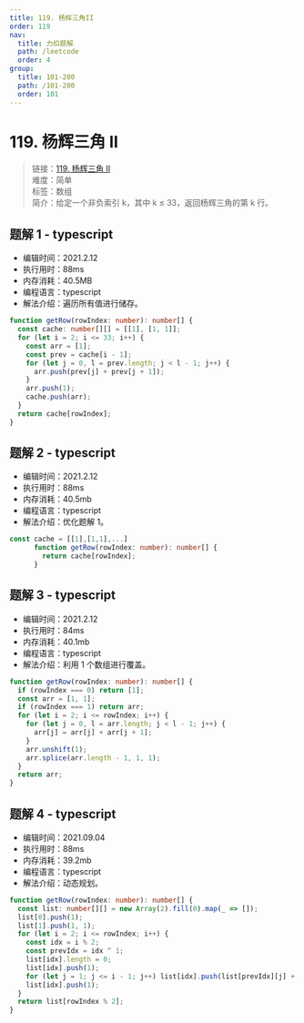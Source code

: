 ```yaml
---
title: 119. 杨辉三角II
order: 119
nav:
  title: 力扣题解
  path: /leetcode
  order: 4
group:
  title: 101-200
  path: /101-200
  order: 101
---
```


# 119. 杨辉三角 II

> 链接：[119. 杨辉三角 II](https://leetcode-cn.com/problems/pascals-triangle-ii/)  
> 难度：简单  
> 标签：数组  
> 简介：给定一个非负索引 k，其中 k ≤ 33，返回杨辉三角的第 k 行。

## 题解 1 - typescript

- 编辑时间：2021.2.12
- 执行用时：88ms
- 内存消耗：40.5MB
- 编程语言：typescript
- 解法介绍：遍历所有值进行储存。

```typescript
function getRow(rowIndex: number): number[] {
  const cache: number[][] = [[1], [1, 1]];
  for (let i = 2; i <= 33; i++) {
    const arr = [1];
    const prev = cache[i - 1];
    for (let j = 0, l = prev.length; j < l - 1; j++) {
      arr.push(prev[j] + prev[j + 1]);
    }
    arr.push(1);
    cache.push(arr);
  }
  return cache[rowIndex];
}
```

## 题解 2 - typescript

- 编辑时间：2021.2.12
- 执行用时：88ms
- 内存消耗：40.5mb
- 编程语言：typescript
- 解法介绍：优化题解 1。

```typescript
const cache = [[1],[1,1],...]
      function getRow(rowIndex: number): number[] {
        return cache[rowIndex];
      }
```

## 题解 3 - typescript

- 编辑时间：2021.2.12
- 执行用时：84ms
- 内存消耗：40.1mb
- 编程语言：typescript
- 解法介绍：利用 1 个数组进行覆盖。

```typescript
function getRow(rowIndex: number): number[] {
  if (rowIndex === 0) return [1];
  const arr = [1, 1];
  if (rowIndex === 1) return arr;
  for (let i = 2; i <= rowIndex; i++) {
    for (let j = 0, l = arr.length; j < l - 1; j++) {
      arr[j] = arr[j] + arr[j + 1];
    }
    arr.unshift(1);
    arr.splice(arr.length - 1, 1, 1);
  }
  return arr;
}
```

## 题解 4 - typescript

- 编辑时间：2021.09.04
- 执行用时：88ms
- 内存消耗：39.2mb
- 编程语言：typescript
- 解法介绍：动态规划。

```typescript
function getRow(rowIndex: number): number[] {
  const list: number[][] = new Array(2).fill(0).map(_ => []);
  list[0].push(1);
  list[1].push(1, 1);
  for (let i = 2; i <= rowIndex; i++) {
    const idx = i % 2;
    const prevIdx = idx ^ 1;
    list[idx].length = 0;
    list[idx].push(1);
    for (let j = 1; j <= i - 1; j++) list[idx].push(list[prevIdx][j] + list[prevIdx][j - 1]);
    list[idx].push(1);
  }
  return list[rowIndex % 2];
}
```
